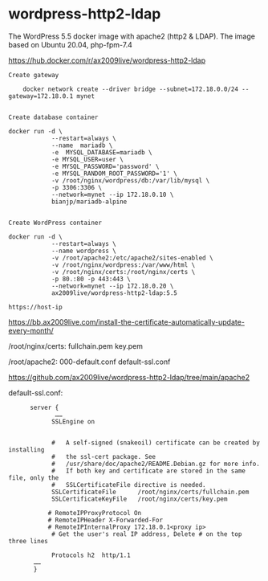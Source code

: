 # wordpress-http2-ldap
The WordPress 5.5 docker image with apache2 (http2 &amp; LDAP). The image based on Ubuntu 20.04, php-fpm-7.4 

https://hub.docker.com/r/ax2009live/wordpress-http2-ldap

	Create gateway
		
		docker network create --driver bridge --subnet=172.18.0.0/24 --gateway=172.18.0.1 mynet
		
		
	Create database container
		
    docker run -d \
                --restart=always \
                --name  mariadb \
                -e  MYSQL_DATABASE=mariadb \
                -e MYSQL_USER=user \
                -e MYSQL_PASSWORD='password' \
                -e MYSQL_RANDOM_ROOT_PASSWORD='1' \
                -v /root/nginx/wordpress/db:/var/lib/mysql \
                -p 3306:3306 \
                --network=mynet --ip 172.18.0.10 \
                bianjp/mariadb-alpine
					
					
	Create WordPress container
		
    docker run -d \
                --restart=always \
                --name wordpress \
                -v /root/apache2:/etc/apache2/sites-enabled \
                -v /root/nginx/wordpress:/var/www/html \
                -v /root/nginx/certs:/root/nginx/certs \
                -p 80.:80 -p 443:443 \
                --network=mynet --ip 172.18.0.20 \
                ax2009live/wordpress-http2-ldap:5.5
		
	https://host-ip
	


https://bb.ax2009live.com/install-the-certificate-automatically-update-every-month/

/root/nginx/certs: fullchain.pem key.pem

/root/apache2: 000-default.conf default-ssl.conf

https://github.com/ax2009live/wordpress-http2-ldap/tree/main/apache2

default-ssl.conf: 
		

          server {
                 …… 
                SSLEngine on


                #   A self-signed (snakeoil) certificate can be created by installing
                #   the ssl-cert package. See
                #   /usr/share/doc/apache2/README.Debian.gz for more info.
                #   If both key and certificate are stored in the same file, only the
                #   SSLCertificateFile directive is needed.
                SSLCertificateFile      /root/nginx/certs/fullchain.pem
                SSLCertificateKeyFile   /root/nginx/certs/key.pem
                
               # RemoteIPProxyProtocol On
               # RemoteIPHeader X-Forwarded-For
               # RemoteIPInternalProxy 172.18.0.1<proxy ip>
                # Get the user's real IP address, Delete # on the top three lines

                Protocols h2  http/1.1
           ……
           } 
